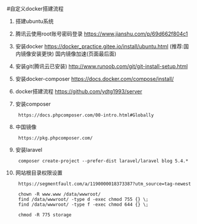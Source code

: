 #自定义docker搭建流程
1. 搭建ubuntu系统

2. 腾讯云使用root账号密码登录
https://www.jianshu.com/p/69d662f804c1

2. 安装docker
https://docker_practice.gitee.io/install/ubuntu.html (推荐:国内镜像安装更快)
国内镜像加速(页面最后面)

3. 安装git(腾讯云已安装)
http://www.runoob.com/git/git-install-setup.html

4. 安装docker-composer
https://docs.docker.com/compose/install/

5. docker搭建流程
https://github.com/ydtg1993/server

7. 安装composer
 
		https://docs.phpcomposer.com/00-intro.html#Globally

7. 中国镜像

		https://pkg.phpcomposer.com/

7. 安装laravel

		composer create-project --prefer-dist laravel/laravel blog 5.4.*

8. 网站根目录权限设置

		https://segmentfault.com/a/1190000018373387?utm_source=tag-newest

		chown -R www.www /data/wwwroot/
		find /data/wwwroot/ -type d -exec chmod 755 {} \;
		find /data/wwwroot/ -type f -exec chmod 644 {} \;

		chmod -R 775 storage
